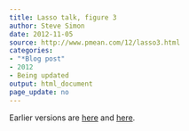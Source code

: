 ```yaml
---
title: Lasso talk, figure 3
author: Steve Simon
date: 2012-11-05
source: http://www.pmean.com/12/lasso3.html
categories:
- "*Blog post"
- 2012
- Being updated
output: html_document
page_update: no
---
```


Earlier versions are [here][sim1] and [here][sim2].
 
[sim1]: http://www.pmean.com/12/lasso3.html
[sim2]: http://new.pmean.com/kumc-talk-lasso3/
